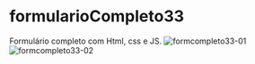 # formularioCompleto33
Formulário completo com Html, css e JS.
![formcompleto33-01](https://user-images.githubusercontent.com/31887816/189504510-99aaa05f-1bb3-4c51-9c78-6ff3fd619a83.png)
![formcompleto33-02](https://user-images.githubusercontent.com/31887816/189504515-1e98698e-43c2-4c55-8be0-feffe63a7c8d.png)
